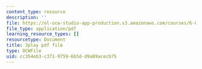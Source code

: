 ```yaml
---
content_type: resource
description: ''
file: https://ol-ocw-studio-app-production.s3.amazonaws.com/courses/6-0001-introduction-to-computer-science-and-programming-in-python-fall-2016/cc354eb3c37197596b5dd9a89acecb75_FKp-6sojt9A.pdf
file_type: application/pdf
learning_resource_types: []
resourcetype: Document
title: 3play pdf file
type: OCWFile
uid: cc354eb3-c371-9759-6b5d-d9a89acecb75
---
```

